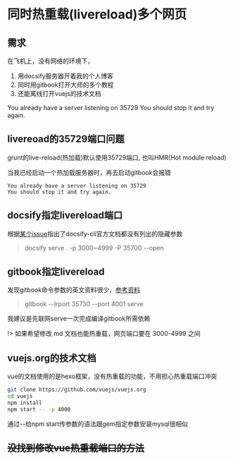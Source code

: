 # 同时热重载(livereload)多个网页

## 需求

在飞机上，没有网络的环境下，

1. 用docsify服务器开着我的个人博客
2. 同时用gitbook打开大师的多个教程
3. 还能离线打开vuejs的技术文档

You already have a server listening on 35729
You should stop it and try again.

## livereoad的35729端口问题

grunt的live-reload(热加载)默认使用35729端口, 也叫HMR(Hot module reload)

当我已经启动一个热加载服务器时，再去启动gitbook会报错

```
You already have a server listening on 35729
You should stop it and try again.
```

## docsify指定livereload端口

根据[某个issue](https://github.com/docsifyjs/docsify-cli/issues/51)指出了docsify-cli官方文档都没有列出的隐藏参数

> docsify serve . -p 3000~4999 -P 35700 --open


## gitbook指定livereload

发现gitbook命令参数的英文资料很少，[参考资料](https://stackoverflow.com/questions/28789420/how-to-change-default-listening-port-when-use-gitbook-to-serve-a-site)

> gitbook --lrport 35730 --port 4001 serve

我建议是先联网serve一次完成编译gitbook所需依赖

!> 如果希望修改 md 文档也能热重载，网页端口要在 3000-4999 之间

## vuejs.org的技术文档

vue的文档使用的是hexo框架，没有热重载的功能，不用担心热重载端口冲突

```bash
git clone https://github.com/vuejs/vuejs.org
cd vuejs
npm install
npm start -- -p 4000
```

通过--给npm start传参数的语法跟gem指定参数安装mysql很相似

## ~~没找到修改vue热重载端口的方法~~
 